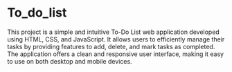 # To_do_list
This project is a simple and intuitive To-Do List web application developed using HTML, CSS, and JavaScript. It allows users to efficiently manage their tasks by providing features to add, delete, and mark tasks as completed. The application offers a clean and responsive user interface, making it easy to use on both desktop and mobile devices.
